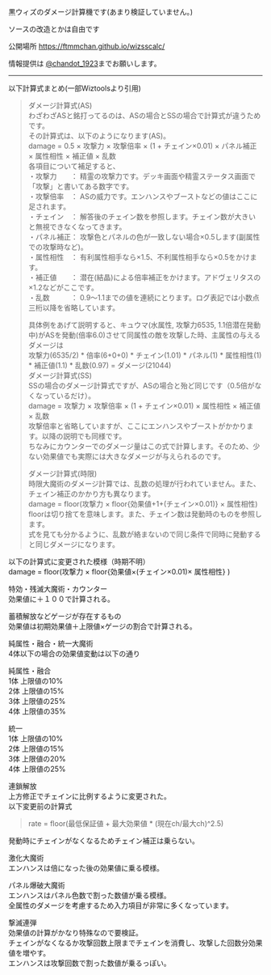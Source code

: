 黒ウィズのダメージ計算機です(あまり検証していません。)  

ソースの改造とかは自由です  

公開場所
https://ftmmchan.github.io/wizsscalc/

情報提供は [@chandot_1923](https://twitter.com/chandot_1923)までお願いします。

***  

以下計算式まとめ(一部Wiztoolsより引用)  

>ダメージ計算式(AS)  
>わざわざASと銘打ってるのは、ASの場合とSSの場合で計算式が違うためです。  
>その計算式は、以下のようになります(AS)。  
>damage = 0.5 × 攻撃力 × 攻撃倍率 × (1 + チェイン×0.01) × パネル補正 × 属性相性 × 補正値 × 乱数  
>各項目について補足すると、  
>・攻撃力　　： 精霊の攻撃力です。デッキ画面や精霊ステータス画面で「攻撃」と書いてある数字です。  
>・攻撃倍率　： ASの威力です。エンハンスやブーストなどの値はここに足されます。  
>・チェイン　： 解答後のチェイン数を参照します。チェイン数が大きいと無視できなくなってきます。  
>・パネル補正： 攻撃色とパネルの色が一致しない場合×0.5します(副属性での攻撃時など)。  
>・属性相性　： 有利属性相手なら×1.5、不利属性相手なら×0.5をかけます。  
>・補正値　　： 潜在(結晶)による倍率補正をかけます。アドヴェリタスの×1.2などがここです。  
>・乱数　　　： 0.9～1.1までの値を連続にとります。ログ表記では小数点三桁以降を省略しています。  
>  
>具体例をあげて説明すると、キュウマ(水属性, 攻撃力6535, 1.1倍潜在発動中)がASを発動(倍率6.0)させて同属性の敵を攻撃した時、主属性の与えるダメージは  
>攻撃力(6535/2) * 倍率(6+0+0) * チェイン(1.01) * パネル(1) * 属性相性(1) * 補正値(1.1) * 乱数(0.97) = ダメージ(21044)  
>ダメージ計算式(SS)  
>SSの場合のダメージ計算式ですが、ASの場合と殆ど同じです（0.5倍がなくなっているだけ）。  
>damage = 攻撃力 × 攻撃倍率 × (1 + チェイン×0.01) × 属性相性 × 補正値 × 乱数  
>攻撃倍率と省略していますが、ここにエンハンスやブーストがかかります。以降の説明でも同様です。  
>ちなみにカウンターでのダメージ量はこの式で計算します。そのため、少ない効果値でも実際には大きなダメージが与えられるのです。  
>
>ダメージ計算式(時限)  
>時限大魔術のダメージ計算では、乱数の処理が行われていません。また、チェイン補正のかかり方も異なります。  
>damage = floor(攻撃力 × floor{効果値+1+(チェイン×0.01)} × 属性相性)  
>floorは切り捨てを意味します。また、チェイン数は発動時のものを参照します。  
>式を見ても分かるように、乱数が絡まないので同じ条件で同時に発動すると同じダメージになります。

以下の計算式に変更された模様（時期不明）  
damage = floor(攻撃力 × floor{効果値×(チェイン×0.01)× 属性相性} )  

特効・残滅大魔術・カウンター  
効果値に＋１００で計算される。

蓄積解放などゲージが存在するもの  
効果値は初期効果値＋上限値×ゲージの割合で計算される。  

純属性・融合・統一大魔術  
4体以下の場合の効果値変動は以下の通り  

純属性・融合  
1体 上限値の10%  
2体 上限値の15%  
3体 上限値の25%  
4体 上限値の35%  

統一  
1体 上限値の10%  
2体 上限値の15%  
3体 上限値の20%  
4体 上限値の25%  

連鎖解放  
上方修正でチェインに比例するように変更された。  
以下変更前の計算式  
>rate = floor(最低保証値 + 最大効果値 * (現在ch/最大ch)^2.5)  

発動時にチェインがなくなるためチェイン補正は乗らない。  
  
激化大魔術  
エンハンスは倍になった後の効果値に乗る模様。  
  
パネル爆破大魔術  
エンハンスはパネル色数で割った数値が乗る模様。  
全属性のダメージを考慮するため入力項目が非常に多くなっています。  
  
撃滅連弾  
効果値の計算がかなり特殊なので要検証。  
チェインがなくなるか攻撃回数上限までチェインを消費し、攻撃した回数分効果値を増やす。  
エンハンスは攻撃回数で割った数値が乗るっぽい。
